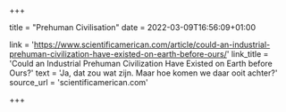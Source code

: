 +++

title = "Prehuman Civilisation"
date = 2022-03-09T16:56:09+01:00 

link = 'https://www.scientificamerican.com/article/could-an-industrial-prehuman-civilization-have-existed-on-earth-before-ours/'
link_title = 'Could an Industrial Prehuman Civilization Have Existed on Earth before Ours?'
text = 'Ja, dat zou wat zijn. Maar hoe komen we daar ooit achter?'
source_url = 'scientificamerican.com'

+++
